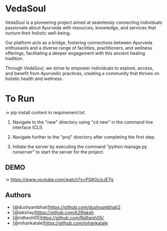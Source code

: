 # VedaSoul
VedaSoul is a pioneering project aimed at seamlessly connecting individuals passionate about Ayurveda with resources, knowledge, and services that nurture their holistic well-being.

Our platform acts as a bridge, fostering connections between Ayurveda enthusiasts and a diverse range of facilities, practitioners, and wellness offerings, facilitating a deeper engagement with this ancient healing tradition.

Through VedaSoul, we strive to empower individuals to explore, access, and benefit from Ayurvedic practices, creating a community that thrives on holistic health and wellness.

# To Run 
-> pip install content in requirement.txt 
1.  Navigate to the "new" directory using "cd new" in the command line interface (CLI).
2.  Navigate further to the "proj" directory after completing the first step.



3. Initiate the server by executing the command "python manage.py runserver" to start the server for the project.
## DEMO
-> https://www.youtube.com/watch?v=PGK0cizJETg
## Authors

- [@dushyantbhati]https://github.com/dushyantbhati2
- [@lakshay]https://github.com/k29laksh
- [@ridhesh05]https://github.com/Ridhesh05/
- [@rohankatale]https://github.com/rohankatale
